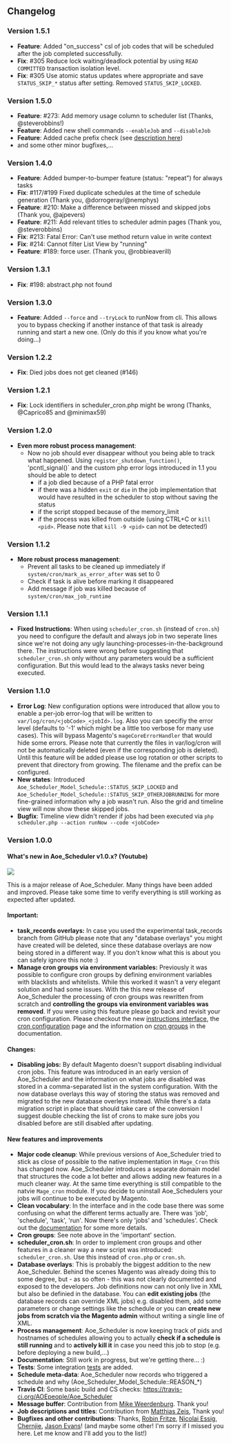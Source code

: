 ## Changelog

### Version 1.5.1

- **Feature**: Added "on_success" csl of job codes that will be scheduled after the job completed successfully.
- **Fix**: #305 Reduce lock waiting/deadlock potential by using `READ COMMITTED` transaction isolation level.
- **Fix**: #305 Use atomic status updates where appropriate and save `STATUS_SKIP_*` status after setting. Removed `STATUS_SKIP_LOCKED`.

### Version 1.5.0

- **Feature**: #273: Add memory usage column to scheduler list (Thanks, @steverobbins!)
- **Feature**: Added new shell commands `--enableJob` and `--disableJob`
- **Feature**: Added cache prefix check (see [description here](https://github.com/AOEpeople/Aoe_Scheduler/blob/017490e64f40f13e334112307f807d18b773618a/app/code/community/Aoe/Scheduler/etc/system.xml#L177-L185))
- and some other minor bugfixes,...

### Version 1.4.0

- **Feature**: Added bumper-to-bumper feature (status: "repeat") for always tasks
- **Fix**: #117/#199 Fixed duplicate schedules at the time of schedule generation (Thank you, @dorrogeray/@nemphys) 
- **Feature**: #210: Make a difference between missed and skipped jobs (Thank you, @ajpevers) 
- **Feature**: #211: Add relevant titles to scheduler admin pages (Thank you, @steverobbins)
- **Fix**: #213: Fatal Error: Can't use method return value in write context
- **Fix**: #214: Cannot filter List View by "running"
- **Feature**: #189: force user. (Thank you, @robbieaverill)

### Version 1.3.1

- **Fix**: #198: abstract.php not found

### Version 1.3.0

- **Feature**: Added `--force` and `--tryLock` to runNow from cli. This allows you to bypass checking if another instance of that task is already running and start a new one. (Only do this if you know what you're doing...)

### Version 1.2.2

- **Fix**: Died jobs does not get cleaned (#146) 

### Version 1.2.1

- **Fix**: Lock identifiers in scheduler_cron.php might be wrong (Thanks, @Caprico85 and @minimax59)

### Version 1.2.0

- **Even more robust process management**:
  - Now no job should ever disappear without you being able to track what happened. Using `register_shutdown_function()`, 'pcntl_signal()` and the custom php error logs introduced in 1.1 you should be able to detect
     - if a job died because of a PHP fatal error
     - if there was a hidden `exit` or `die` in the job implementation that would have resulted in the scheduler to stop without saving the status
     - if the script stopped because of the memory_limit
     - if the process was killed from outside (using CTRL+C or `kill <pid>`. Please note that `kill -9 <pid>` can not be detected!)

### Version 1.1.2

- **More robust process management**:
  - Prevent all tasks to be cleaned up immediately if `system/cron/mark_as_error_after` was set to 0
  - Check if task is alive before marking it disappeared
  - Add message if job was killed because of `system/cron/max_job_runtime`

### Version 1.1.1

- **Fixed Instructions**: When using `scheduler_cron.sh` (instead of `cron.sh`) you need to configure the default and always job in two seperate lines since we're not doing any ugly launching-processes-in-the-background there.
The instructions were wrong before suggesting that `scheduler_cron.sh` only without any parameters would be a sufficient configuration. But this would lead to the always tasks never being executed.

### Version 1.1.0

- **Error Log**: New configuration options were introduced that allow you to enable a per-job error-log that will be written to ```var/log/cron/<jobCode>_<jobId>.log```. Also you can specifiy the error level (defaults to '-1' which might be a little too verbose for many use cases). This will bypass Magento's `mageCoreErrorHandler` that would hide some errors.
Please note that currently the files in var/log/cron will not be automatically deleted (even if the corresponding job is deleted). Until this feature will be added please use log rotation or other scripts to prevent that directory from growing.
The filename and the prefix can be configured.
- **New states**: Introduced `Aoe_Scheduler_Model_Schedule::STATUS_SKIP_LOCKED` and `Aoe_Scheduler_Model_Schedule::STATUS_SKIP_OTHERJOBRUNNING` for more fine-grained information why a job wasn't run.
Also the grid and timeline view will now show these skipped jobs.
- **Bugfix**: Timeline view didn't render if jobs had been executed via `php scheduler.php --action runNow --code <jobCode>`

### Version 1.0.0

#### What's new in Aoe_Scheduler v1.0.x? (Youtube)

[![](http://img.youtube.com/vi/cbMPIfUjCPs/hqdefault.jpg)](http://www.youtube.com/watch?v=cbMPIfUjCPs)

This is a major release of Aoe_Scheduler. Many things have been added and improved. Please take some time to verify everything is still working as expected after updated.

#### Important: 
- **task_records overlays:** In case you used the experimental task_records branch from GitHub please note that any "database overlays" you might have created will be deleted, since these database overlays are now being stored in a different way. If you don't know what this is about you can safely ignore this note :)
- **Manage cron groups via environment variables:** Previously it was possible to configure cron groups by defining environment variables with blacklists and whitelists. While this worked it wasn't a very elegant solution and had some issues. With the this new release of Aoe_Scheduler the processing of cron groups was rewritten from scratch and **controlling the groups via environment variables was removed**. If you were using this feature please go back and revisit your cron configuration. Please checkout the new [instructions interface](doc/instructions.md), the [cron configuration](doc/cron-configuration.md) page and the information on [cron groups](doc/cron-groups.md) in the documentation. 

#### Changes: 
- **Disabling jobs:** By default Magento doesn't support disabling individual cron jobs. This feature was introduced in an early version of Aoe_Scheduler and the information on what jobs are disabled was stored in a comma-separated list in the system configuration. With the now database overlays this way of storing the status was removed and migrated to the new database overleys instead. While there's a data migration script in place that should take care of the conversion I suggest double checking the list of crons to make sure jobs you disabled before are still disabled after updating.

#### New features and improvements

- **Major code cleanup**: While previous versions of Aoe_Scheduler tried to stick as close of possible to the native implementation in `Mage_Cron` this has changed now. Aoe_Scheduler introduces a separate domain model that structures the code a lot better and allows adding new features in a much cleaner way. At the same time everything is still compatible to the natvie `Mage_cron` module. If you decide to uninstall Aoe_Schedulers your jobs will continue to be executed by Magento.
- **Clean vocabulary**: In the interface and in the code base there was some confusing on what the different terms actually are. There was 'job', 'schedule', 'task', 'run'. Now there's only 'jobs' and 'schedules'. Check out the [documentation](doc/basics.md) for some more details.
- **Cron groups**: See note above in the 'important' section.
- **scheduler_cron.sh**: In order to implement cron groups and other features in a cleaner way a new script was introduced: `scheduler_cron.sh`. Use this instead of `cron.php` or `cron.sh`.
- **Database overlays**: This is probably the biggest addition to the new Aoe_Scheduler. Behind the scenes Magento was already doing this to some degree, but - as so often - this was not clearly documented and exposed to the developers. Job definitions now can not only live in XML but also be definied in the database. You can **edit existing jobs** (the database records can override XML jobs) e.g. disabled them, add some parameters or change settings like the schedule or you can **create new jobs from scratch via the Magento admin** without writing a single line of XML.  
- **Process management**: Aoe_Scheduler is now keeping track of pids and hostnames of schedules allowing you to actually **check if a schedule is still running** and to **actively kill it** in case you need this job to stop (e.g. before deploying a new build,...)  
- **Documentation**: Still work in progress, but we're getting there... :)
- **Tests**: Some integration [tests](doc/tests.md) are added.
- **Schedule meta-data**: Aoe_Scheduler now records who triggered a schedule and why (Aoe_Scheduler_Model_Schedule::REASON_*) 
- **Travis CI**: Some basic build and CS checks: https://travis-ci.org/AOEpeople/Aoe_Scheduler
- **Message buffer**: Contribution from [Mike Weerdenburg](https://github.com/weerdenburg). Thank you!
- **Job descriptions and titles**: Contribution from [Matthias Zeis](https://github.com/mzeis), Thank you!
- **Bugfixes and other contributions**: Thanks, [Robin Fritze](https://github.com/robinfritze), [Nicolai Essig](https://github.com/thakilla), [Chernjie](https://github.com/chernjie), [Jason Evans](https://github.com/jasonevans1)! (and maybe some other! I'm sorry if I missed you here. Let me know and I'll add you to the list!)
